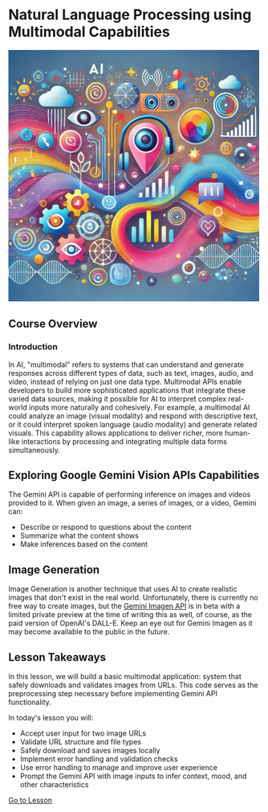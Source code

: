 # Natural Language Processing using Multimodal Capabilities

<img src="./assets/multimodal.webp" alt="prompt" width="500" height="auto">


## Course Overview

### Introduction


In AI, "multimodal" refers to systems that can understand and generate responses across different types of data, such as text, images, audio, and video, instead of relying on just one data type. Multimodal APIs enable developers to build more sophisticated applications that integrate these varied data sources, making it possible for AI to interpret complex real-world inputs more naturally and cohesively. For example, a multimodal AI could analyze an image (visual modality) and respond with descriptive text, or it could interpret spoken language (audio modality) and generate related visuals. This capability allows applications to deliver richer, more human-like interactions by processing and integrating multiple data forms simultaneously.


## Exploring Google Gemini Vision APIs Capabilities

The Gemini API is capable of performing inference on images and videos provided to it. When given an image, a series of images, or a video, Gemini can:

- Describe or respond to questions about the content
- Summarize what the content shows
- Make inferences based on the content

## Image Generation

Image Generation is another technique that uses AI to create realistic images that don't exist in the real world. Unfortunately, there is currently no free way to create images, but the [Gemini Imagen API](https://ai.google.dev/gemini-api/docs/imagen) is in beta with a limited private preview at the time of writing this as well, of course, as the paid version of OpenAI's DALL-E. Keep an eye out for Gemini Imagen as it may become available to the public in the future.

## Lesson Takeaways

In this lesson, we will build a basic multimodal application: system that safely downloads and validates images from URLs. This code serves as the preprocessing step necessary before implementing Gemini API functionality.

In today's lesson you will:
- Accept user input for two image URLs
- Validate URL structure and file types
- Safely download and saves images locally
- Implement error handling and validation checks
- Use error handling to manage and improve user experience
- Prompt the Gemini API with image inputs to infer context, mood, and other characteristics

[Go to Lesson](./lesson.md)
